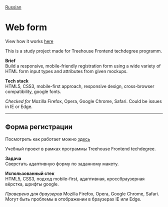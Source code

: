[Russian](#форма-регистрации)
# Web form  
View how it works [here](https://yoffic.github.io/treehouse_portfolio/projects/web_form/index.html)

This is a study project made for Treehouse Frontend techdegree programm.

**Brief**   
Build a responsive, mobile-friendly registration form using a wide variety of HTML form input types and attributes from given mockups.   

**Tech stack**   
HTML5, CSS3, mobile-first approach, responsive design, cross-browser compatibility, google fonts.

*Checked for* Mozilla Firefox, Opera, Google Chrome, Safari.
Could be issues in IE or Edge.   

*** 
## Форма регистрации
Посмотреть как работает можно [здесь](https://yoffic.github.io/treehouse_portfolio/projects/web_form/index.html)

Учебный проект в рамках программы Treehouse Frontend techdegree.

**Задача**   
Сверстать адаптивную форму по заданному макету.

**Использованный стек**   
HTML5, CSS3, подход mobile-first, адаптивная, кроссбраузерная вёрстка, шрифты google.

*Проверено для браузеров* Mozilla Firefox, Opera, Google Chrome, Safari.
Могут быть проблемы в отображении в браузерах IE или Edge.
